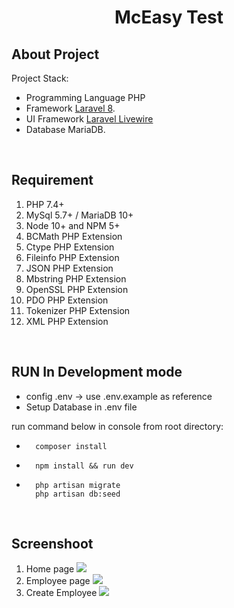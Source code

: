 <p align="center">
<h1 align="center">McEasy Test</h1>
</p>

## About Project
Project Stack:
- Programming Language PHP
- Framework [Laravel 8](https://laravel.com/docs/8.x/installation).
- UI Framework [Laravel Livewire](https://laravel-livewire.com/docs/2.x/quickstart)
- Database MariaDB.

<br>

## Requirement
1. PHP 7.4+
2. MySql 5.7+ / MariaDB 10+
3. Node 10+ and NPM 5+
4. BCMath PHP Extension
5. Ctype PHP Extension
6. Fileinfo PHP Extension
7. JSON PHP Extension
8. Mbstring PHP Extension
9. OpenSSL PHP Extension
10. PDO PHP Extension
11. Tokenizer PHP Extension
12. XML PHP Extension

<br>

## RUN In Development mode
- config .env -> use .env.example as reference 
- Setup Database in .env file

run command below in console from root directory:

- ```
    composer install
  ```
- ```
    npm install && run dev
  ```
- ```
    php artisan migrate
    php artisan db:seed
  ```

<br>

## Screenshoot
1. Home page
![](public/images/screenshoot/1.png)
2. Employee page
![](public/images/screenshoot/2.png)
3. Create Employee
![](public/images/screenshoot/3.png)
<br>

